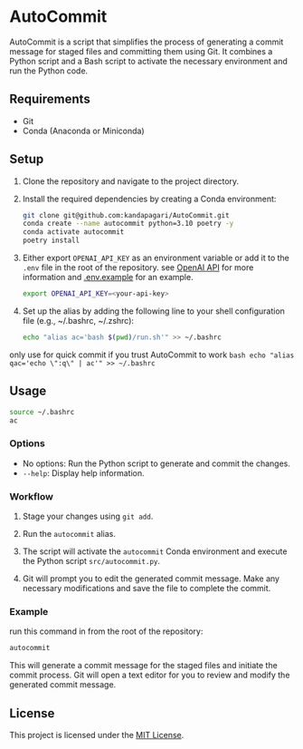 # AutoCommit

AutoCommit is a script that simplifies the process of generating a commit message for staged files and committing them using Git. It combines a Python script and a Bash script to activate the necessary environment and run the Python code.

## Requirements

- Git
- Conda (Anaconda or Miniconda)

## Setup

1. Clone the repository and navigate to the project directory.

2. Install the required dependencies by creating a Conda environment:

    ```bash
    git clone git@github.com:kandapagari/AutoCommit.git
    conda create --name autocommit python=3.10 poetry -y
    conda activate autocommit
    poetry install
    ```

3. Either export `OPENAI_API_KEY` as an environment variable or add it to the `.env` file in the root of the repository. see [OpenAI API](https://platform.openai.com/docs/api-reference/authentication) for more information and [.env.example](.env.example) for an example.

    ```bash
    export OPENAI_API_KEY=<your-api-key>
    ```

4. Set up the alias by adding the following line to your shell configuration file (e.g., ~/.bashrc, ~/.zshrc):

    ```bash
    echo "alias ac='bash $(pwd)/run.sh'" >> ~/.bashrc
    ```

only use for quick commit if you trust AutoCommit to work
    ```bash
    echo "alias qac='echo \":q\" | ac'" >> ~/.bashrc
    ```

## Usage

```bash
source ~/.bashrc
ac
```

### Options

- No options: Run the Python script to generate and commit the changes.
- `--help`: Display help information.

### Workflow

1. Stage your changes using `git add`.

2. Run the `autocommit` alias.

3. The script will activate the `autocommit` Conda environment and execute the Python script `src/autocommit.py`.

4. Git will prompt you to edit the generated commit message. Make any necessary modifications and save the file to complete the commit.

### Example

run this command in from the root of the repository:

```bash
autocommit
```

This will generate a commit message for the staged files and initiate the commit process. Git will open a text editor for you to review and modify the generated commit message.

## License

This project is licensed under the [MIT License](LICENSE).
